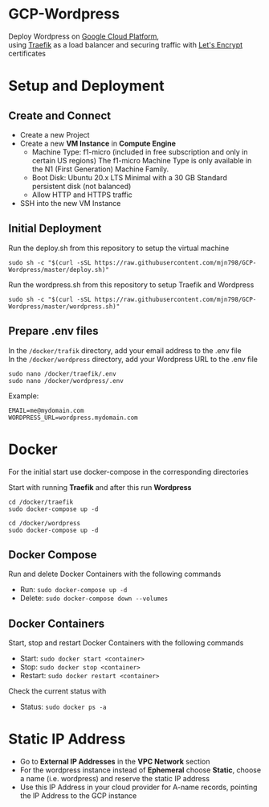 # GCP-Wordpress
Deploy Wordpress on [Google Cloud Platform](https://cloud.google.com/), \
using [Traefik](https://traefik.io/) as a load balancer and securing traffic with [Let's Encrypt](https://letsencrypt.org/) certificates

# Setup and Deployment
## Create and Connect

* Create a new Project
* Create a new __VM Instance__ in __Compute Engine__
  * Machine Type: f1-micro (included in free subscription and only in certain US regions)
    The f1-micro Machine Type is only available in the N1 (First Generation) Machine Family.
  * Boot Disk: Ubuntu 20.x LTS Minimal with a 30 GB Standard persistent disk (not balanced)
  * Allow HTTP and HTTPS traffic
* SSH into the new VM Instance

## Initial Deployment

Run the deploy.sh from this repository to setup the virtual machine

```shell
sudo sh -c "$(curl -sSL https://raw.githubusercontent.com/mjn798/GCP-Wordpress/master/deploy.sh)"
```

Run the wordpress.sh from this repository to setup Traefik and Wordpress

```shell
sudo sh -c "$(curl -sSL https://raw.githubusercontent.com/mjn798/GCP-Wordpress/master/wordpress.sh)"
```

## Prepare .env files

In the `/docker/trafik` directory, add your email address to the .env file \
In the `/docker/wordpress` directory, add your Wordpress URL to the .env file

```shell
sudo nano /docker/traefik/.env
sudo nano /docker/wordpress/.env
```

Example:

```shell
EMAIL=me@mydomain.com
WORDPRESS_URL=wordpress.mydomain.com
```

# Docker

For the initial start use docker-compose in the corresponding directories

Start with running **Traefik** and after this run **Wordpress**

```shell
cd /docker/traefik
sudo docker-compose up -d

cd /docker/wordpress
sudo docker-compose up -d
```

## Docker Compose

Run and delete Docker Containers with the following commands

* Run: `sudo docker-compose up -d`
* Delete: `sudo docker-compose down --volumes`

## Docker Containers

Start, stop and restart Docker Containers with the following commands

* Start: `sudo docker start <container>`
* Stop: `sudo docker stop <container>`
* Restart: `sudo docker restart <container>`

Check the current status with

* Status: `sudo docker ps -a`

# Static IP Address

* Go to __External IP Addresses__ in the __VPC Network__ section
* For the wordpress instance instead of __Ephemeral__ choose __Static__, choose a name (i.e. wordpress) and reserve the static IP address
* Use this IP Address in your cloud provider for A-name records, pointing the IP Address to the GCP instance